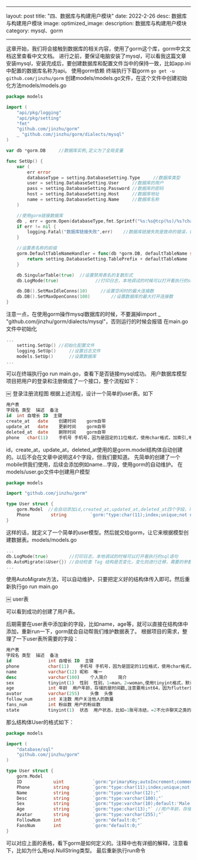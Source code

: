 
---
layout: post
title: "四、数据库与构建用户模块"
date: 2022-2-26
desc: 数据库与构建用户模块
image: 
optimized_image: 
description: 数据库与构建用户模块
category: mysql、gorm

---

这章开始，我们将会接触到数据库的相关内容，使用了gorm这个库，gorm中文文档这里查看中文文档。
进行之前，要保证电脑安装了mysql，可以看我这篇文章安装mysql，安装完成后，要创建数据库和配置文件当中的保持一致，比如app.ini中配置的数据库名称为api。
使用gorm依赖
终端执行下载gorm
`go get -u github.com/jinzhu/gorm`
创建models/models.go文件，在这个文件中创建初始化方法models/models.go
```go
package models

import (
    "api/pkg/logging"
    "api/pkg/setting"
    "fmt"
    "github.com/jinzhu/gorm"
    _ "github.com/jinzhu/gorm/dialects/mysql"
)

var db *gorm.DB     //数据库实例,定义为了全局变量

func SetUp() {
    var (
        err error
        databaseType = setting.DatabaseSetting.Type     //数据库类型
        user = setting.DatabaseSetting.User     //数据库的用户
        pass = setting.DatabaseSetting.Password //数据库的密码
        host = setting.DatabaseSetting.Host     //数据库地址
        name = setting.DatabaseSetting.Name     //数据库名称
    )

    //使用gorm链接数据库
    db , err = gorm.Open(databaseType,fmt.Sprintf("%s:%s@tcp(%s)/%s?charset=utf8&parseTime=True",user,pass,host,name))
    if err != nil {
        logging.Fatal("数据库链接失败",err)    //数据库链接失败是致命的错误，链接失败后可以关闭程序了，所以使用logging.Fatal方法
    }

    //设置表名称的前缀
    gorm.DefaultTableNameHandler = func(db *gorm.DB, defaultTableName string) string {
        return setting.DatabaseSetting.TablePrefix + defaultTableName
    }

    db.SingularTable(true)  //设置禁用表名的复数形式
    db.LogMode(true)              //打印日志，本地调试的时候可以打开看执行的sql语句

    db.DB().SetMaxIdleConns(10)     //设置空闲时的最大连接数
    db.DB().SetMaxOpenConns(100)        //设置数据库的最大打开连接数
}
```
注意一点，在使用gorm操作mysql数据库的时候，不要漏掉import _ "github.com/jinzhu/gorm/dialects/mysql"，否则运行的时候会报错
在main.go文件中初始化
```go
...
    setting.SetUp() //初始化配置文件
    logging.SetUp()     //设置日志文件
    models.SetUp()      //设置数据库
...
```
可以在终端执行go run main.go，查看下是否链接mysql成功。
用户数据库模型
项目把用户的登录和注册做成了一个接口，整个流程如下：


￼
登录注册流程图
根据上述流程，设计一个简单的user表。如下
```sql
用户表
字段名	类型	描述	备注
id	int	自增长 ID	主键
create_at	date	创建时间	gorm自带
update_at	date	更新时间	gorm自带
deleted_at	date	删除时间	gorm自带
phone	char(11)	手机号	手机号，因为是固定的11位格式，使用char格式，加索引,唯一且不为nil
```
id，create_at，update_at，deleted_at使用的是gorm.model结构体自动创建的。以后不会在文章中说明这4个字段，但我们要知道。
先简单的创建了一个mobile供我们使用，后续会添加例如name...字段，使用gorm的自动维护。
在models/user.go文件中创建用户模型
```go
package models

import "github.com/jinzhu/gorm"

type User struct {
    gorm.Model  //会自动添加id,created_at,updated_at,deleted_at四个字段，可以进入看下类型
    Phone        string         `gorm:"type:char(11);index;unique;not null;" json:"mobile,omitempty"` //手机号,加索引，唯一，不为空
}
```
这样的话，就定义了一个简单的user模型。然后就交给gorm，让它来根据模型创建数据表。models/models.go
```go
...
db.LogMode(true)        //打印日志，本地调试的时候可以打开看执行的sql语句
db.AutoMigrate(&User{}) //自动检查 Tag 结构是否变化，变化则进行迁移，需要的参数为数据库模型结构体
...
```
使用AutoMigrate方法，可以自动维护，只要把定义好的结构体传入即可。然后重新执行go run main.go

￼
user表

可以看到成功的创建了用户表。

后期需要在user表中添加新的字段，比如name，age等，就可以直接在结构体中添加，重新run一下，gorm就会自动帮我们维护数据表了。
根据项目的需求，整理了一下user表所需要的字段：
```sql
用户表
字段名	类型	描述	备注
id	            int	自增长 ID	主键
phone	        char(11)	手机号	手机号，因为是固定的11位格式，使用char格式，加索引,唯一且不为nil
name	        varchar(12)	昵称	唯一
desc	        varchar(100)	个人简介	简介
sex	            tinyint(1)	性别	性别，1=man，2=woman,使用tinyint格式，默认为0未知
age	            int	年龄	用户年龄，存储的是时间戳,注意要用int64，因为flutter只有13位的时间戳
avator	        varchar(255)	头像	头像
follow_num	    int	关注数	用户关注他人的数量
fans_num	    int	粉丝数	用户的粉丝数
state	        tinyint(1)	状态	用户状态，比如=1账号冻结，=2不允许聊天之类的,默认=0
```
那么结构体User的格式如下：
```go
package models

import (
    "database/sql"
    "github.com/jinzhu/gorm"
)

type User struct {
    gorm.Model
    ID            uint           `gorm:"primaryKey;autoIncrement;comment:'用户ID';uniqueIndex"`
    Phone         string         `gorm:"type:char(11);index;unique;not null;" json:"phone,omitempty"` //手机号,加索引，唯一，不为空
    Name          string         `gorm:"type:varchar(12);"`                                            //用户昵称，3-12个字符
    Desc          string         `gorm:"type:varchar(100);"`
    Sex           string         `gorm:"type:varchar(10);default:'Male';comment:'用户性别'" json:"sex"`
    Age           string         `gorm:"type:char(13);"` //用户年龄，存储的是时间戳字符串
    Avatar        string         `gorm:"type:varchar(255);"`
    FollowNum     int            `gorm:"default:0;"`
    FansNum       int            `gorm:"default:0;"`
}
```
可以对应上面的表格，看下gorm是如何定义的。注释中也有详细的解释，注意看下，比如为什么用sql.NullString类型。
最后重新执行run命令

